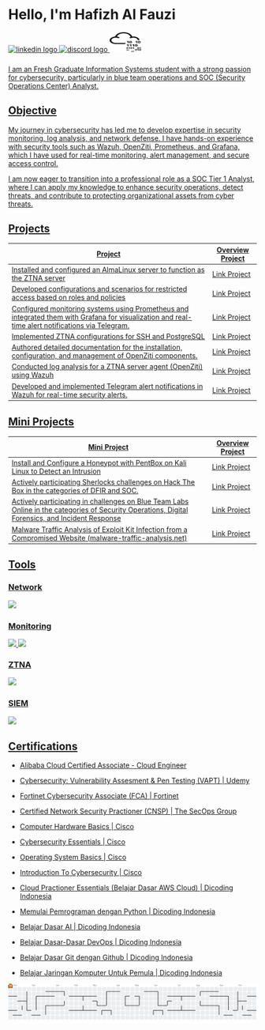 # Hello, I'm Hafizh Al Fauzi
<div align="left">
  <a href="https://www.linkedin.com/in/hafizhalfauzi" target="_blank">
    <img src="https://raw.githubusercontent.com/maurodesouza/profile-readme-generator/master/src/assets/icons/social/linkedin/default.svg" width="65" height="40" alt="linkedin logo" />
  </a>
  <a href="https://discordapp.com/users/239606244409737216" target="_blank">
  <img src="https://raw.githubusercontent.com/maurodesouza/profile-readme-generator/master/src/assets/icons/social/discord/default.svg" width="65" height="40" alt="discord logo" />
  <a href="https://blueteamlabs.online/public/user/5a72a98b18bc3c000dc11a" target="_blank">
  <a href="https://tryhackme.com/p/cad0nk" target="_blank">
  <img src="https://raw.githubusercontent.com/maurodesouza/profile-readme-generator/master/src/assets/icons/social/tryhackme/default.svg" width="65" height="40" alt="tryhackme logo" />
  <a href="https://app.hackthebox.com/profile/1867441" target="_blank">
</div>


###

I am an Fresh Graduate Information Systems student with a strong passion for cybersecurity, particularly in blue team operations and SOC (Security Operations Center) Analyst.

## Objective

My journey in cybersecurity has led me to develop expertise in security monitoring, log analysis, and network defense. I have hands-on experience with security tools such as Wazuh, OpenZiti, Prometheus, and Grafana, which I have used for real-time monitoring, alert management, and secure access control.

I am now eager to transition into a professional role as a SOC Tier 1 Analyst, where I can apply my knowledge to enhance security operations, detect threats, and contribute to protecting organizational assets from cyber threats.

## Projects

|                                                                 Project                                                      | Overview Project           |
|------------------------------------------------------------------------------------------------------------------------------|----------------------------|
| Installed and configured an AlmaLinux server to function as the ZTNA server | <a href="https://github.com/cad0nk/Project-1">Link Project</a>|
| Developed configurations and scenarios for restricted access based on roles and policies | <a href="https://github.com/cad0nk/Project-2">Link Project</a>|
| Configured monitoring systems using Prometheus and integrated them with Grafana for visualization and real-time alert notifications via Telegram.  | <a href="https://github.com/cad0nk/Project-3">Link Project</a>|
| Implemented ZTNA configurations for SSH and PostgreSQL | <a href="https://github.com/cad0nk/Project-4">Link Project</a>|
| Authored detailed documentation for the installation, configuration, and management of OpenZiti components. | <a href="https://github.com/cad0nk/Project-5">Link Project</a>|
| Conducted log analysis for a ZTNA server agent (OpenZiti) using Wazuh | <a href="https://github.com/cad0nk/Project-6">Link Project</a>|
|  Developed and implemented Telegram alert notifications in Wazuh for real-time security alerts.| <a href="https://github.com/cad0nk/Project-7">Link Project</a>|

## Mini Projects

|                                                              Mini Project                                                    | Overview Project           |
|------------------------------------------------------------------------------------------------------------------------------|----------------------------|
| Install and Configure a Honeypot with PentBox on Kali Linux to Detect an Intrusion | <a href="https://github.com/cad0nk/MiniProject-1">Link Project</a>|
| Actively participating Sherlocks challenges on Hack The Box in the categories of DFIR and SOC. | <a href="https://github.com/cad0nk/MiniProject-2">Link Project</a>|
| Actively participating in challenges on Blue Team Labs Online in the categories of Security Operations, Digital Forensics, and Incident Response| <a href="https://github.com/cad0nk/MiniProject-3">Link Project</a>|
| Malware Traffic Analysis of Exploit Kit Infection from a Compromised Website (malware-traffic-analysis.net) | <a href="https://github.com/cad0nk/MiniProject-4">Link Project</a> |


## Tools

### Network
<div>
    <img src="https://img.shields.io/badge/-Wireshark-1679A7?&style=for-the-badge&logo=Wireshark&logoColor=white" />
</div>

### Monitoring
<div>
    <img src="https://img.shields.io/badge/-Grafana-F46800?&style=for-the-badge&logo=Grafana&logoColor=white" />
    <img src="https://img.shields.io/badge/-Prometheus-E6522C?&style=for-the-badge&logo=Prometheus&logoColor=white" />
</div>

### ZTNA
<div>
    <img src="https://img.shields.io/badge/-OpenZiti-6A0DAD?&style=for-the-badge&logo=OpenZiti&logoColor=white" />
</div>

### SIEM
<div>
    <img src="https://img.shields.io/badge/-Wazuh-007BFF?&style=for-the-badge&logo=Wazuh&logoColor=white" />
</div>

## Certifications
- Alibaba Cloud Certified Associate - Cloud Engineer

- Cybersecurity: Vulnerability Assesment & Pen Testing (VAPT) | Udemy

- Fortinet Cybersecurity Associate (FCA) | Fortinet

- Certified Network Security Practioner (CNSP) | The SecOps Group

- Computer Hardware Basics | Cisco

- Cybersecurity Essentials | Cisco

- Operating System Basics | Cisco

- Introduction To Cybersecurity | Cisco

- Cloud Practioner Essentials (Belajar Dasar AWS Cloud) | Dicoding Indonesia

- Memulai Pemrograman dengan Python | Dicoding Indonesia

- Belajar Dasar AI | Dicoding Indonesia

- Belajar Dasar-Dasar DevOps | Dicoding Indonesia

- Belajar Dasar Git dengan Github | Dicoding Indonesia

- Belajar Jaringan Komputer Untuk Pemula | Dicoding Indonesia


<picture>
  <source media="(prefers-color-scheme: dark)" srcset="https://raw.githubusercontent.com/cad0nk/cad0nk/output/pacman-contribution-graph-dark.svg">
  <source media="(prefers-color-scheme: light)" srcset="https://raw.githubusercontent.com/cad0nk/cad0nk/output/pacman-contribution-graph.svg">
  <img alt="pacman contribution graph" src="https://raw.githubusercontent.com/cad0nk/cad0nk/output/pacman-contribution-graph.svg">
</picture>

